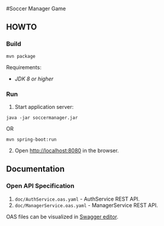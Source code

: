 #Soccer Manager Game

## HOWTO

### Build
``mvn package``

Requirements:
* _JDK 8 or higher_

### Run

1) Start application server:

``java -jar soccermanager.jar``

OR

``mvn spring-boot:run``

2) Open [http://localhost:8080](http://localhost:8080) in the browser.

## Documentation

### Open API Specification

1. `doc/AuthService.oas.yaml` - AuthService REST API.
2. `doc/ManagerService.oas.yaml` - ManagerService REST API.

OAS files can be visualized in [Swagger editor](http://editor.swagger.io/).
